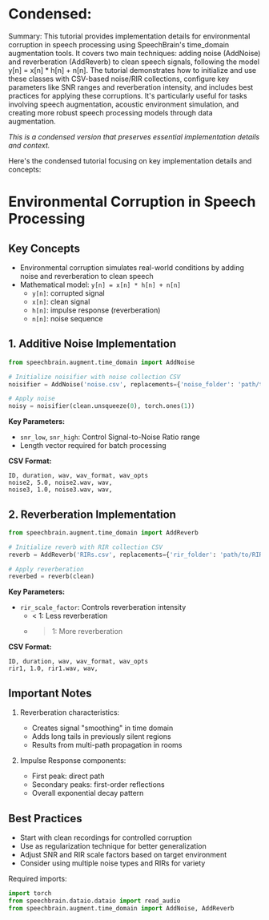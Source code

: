 # Condensed: <!-- This cell is automatically updated by tools/tutorial-cell-updater.py -->

Summary: This tutorial provides implementation details for environmental corruption in speech processing using SpeechBrain's time_domain augmentation tools. It covers two main techniques: adding noise (AddNoise) and reverberation (AddReverb) to clean speech signals, following the model y[n] = x[n] * h[n] + n[n]. The tutorial demonstrates how to initialize and use these classes with CSV-based noise/RIR collections, configure key parameters like SNR ranges and reverberation intensity, and includes best practices for applying these corruptions. It's particularly useful for tasks involving speech augmentation, acoustic environment simulation, and creating more robust speech processing models through data augmentation.

*This is a condensed version that preserves essential implementation details and context.*

Here's the condensed tutorial focusing on key implementation details and concepts:

# Environmental Corruption in Speech Processing

## Key Concepts
- Environmental corruption simulates real-world conditions by adding noise and reverberation to clean speech
- Mathematical model: `y[n] = x[n] * h[n] + n[n]`
  - `y[n]`: corrupted signal
  - `x[n]`: clean signal
  - `h[n]`: impulse response (reverberation)
  - `n[n]`: noise sequence

## 1. Additive Noise Implementation

```python
from speechbrain.augment.time_domain import AddNoise

# Initialize noisifier with noise collection CSV
noisifier = AddNoise('noise.csv', replacements={'noise_folder': 'path/to/noise'})

# Apply noise
noisy = noisifier(clean.unsqueeze(0), torch.ones(1))
```

**Key Parameters:**
- `snr_low`, `snr_high`: Control Signal-to-Noise Ratio range
- Length vector required for batch processing

**CSV Format:**
```
ID, duration, wav, wav_format, wav_opts
noise2, 5.0, noise2.wav, wav,
noise3, 1.0, noise3.wav, wav,
```

## 2. Reverberation Implementation

```python
from speechbrain.augment.time_domain import AddReverb

# Initialize reverb with RIR collection CSV
reverb = AddReverb('RIRs.csv', replacements={'rir_folder': 'path/to/RIRs'})

# Apply reverberation
reverbed = reverb(clean)
```

**Key Parameters:**
- `rir_scale_factor`: Controls reverberation intensity
  - < 1: Less reverberation
  - > 1: More reverberation

**CSV Format:**
```
ID, duration, wav, wav_format, wav_opts
rir1, 1.0, rir1.wav, wav,
```

## Important Notes
1. Reverberation characteristics:
   - Creates signal "smoothing" in time domain
   - Adds long tails in previously silent regions
   - Results from multi-path propagation in rooms

2. Impulse Response components:
   - First peak: direct path
   - Secondary peaks: first-order reflections
   - Overall exponential decay pattern

## Best Practices
- Start with clean recordings for controlled corruption
- Use as regularization technique for better generalization
- Adjust SNR and RIR scale factors based on target environment
- Consider using multiple noise types and RIRs for variety

Required imports:
```python
import torch
from speechbrain.dataio.dataio import read_audio
from speechbrain.augment.time_domain import AddNoise, AddReverb
```